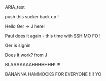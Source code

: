 ARIA_test

push this sucker back up !


Hello Ger => J here!

Paul does it again - this time with SSH MO FO !



Ger is signin


Does it work? from J


BLAAAAAAAHHHHHHH!!!!!

BANANNA HAMMOCKS FOR EVERYONE !!!!
YO


